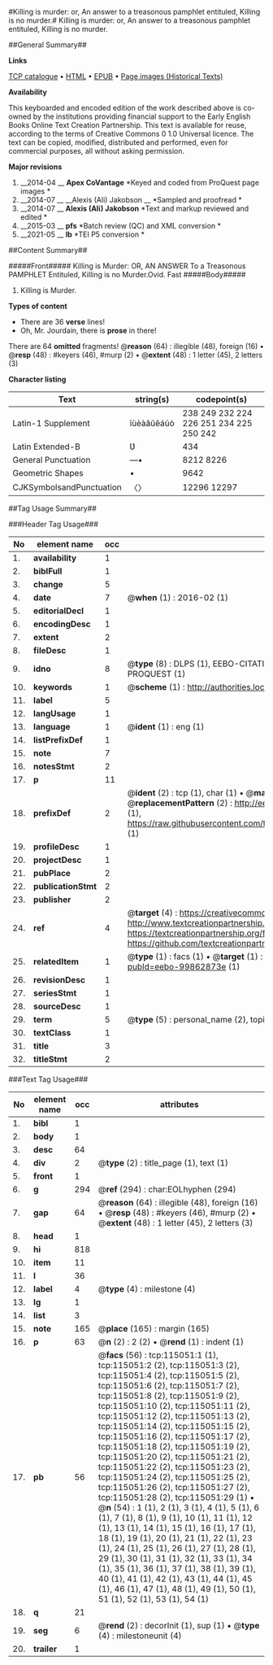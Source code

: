 #Killing is murder: or, An answer to a treasonous pamphlet entituled, Killing is no murder.#
Killing is murder: or, An answer to a treasonous pamphlet entituled, Killing is no murder.

##General Summary##

**Links**

[TCP catalogue](http://www.ota.ox.ac.uk/tcp/)  • 
[HTML](http://tei.it.ox.ac.uk/tcp/Texts-HTML/free/A87/A87732.html)  • 
[EPUB](http://tei.it.ox.ac.uk/tcp/Texts-EPUB/free/A87/A87732.epub) • 
[Page images (Historical Texts)](https://historicaltexts.jisc.ac.uk/eebo-99862873e)

**Availability**

This keyboarded and encoded edition of the work described above is co-owned by the
    institutions providing financial support to the Early English Books Online Text Creation
    Partnership. This text is available for reuse, according to the terms of  Creative Commons 0 1.0 Universal
    licence. The text can be copied, modified, distributed and performed, even for commercial
    purposes, all without asking permission.

**Major revisions**

1. __2014-04 __ __Apex CoVantage__ *Keyed and coded from ProQuest page images *
1. __2014-07 __ __Alexis (Ali) Jakobson __ *Sampled and proofread *
1. __2014-07 __ __Alexis (Ali) Jakobson__ *Text and markup reviewed and edited *
1. __2015-03 __ __pfs__ *Batch review (QC) and XML conversion *
1. __2021-05 __ __lb__ *TEI P5 conversion *

##Content Summary##

#####Front#####
Killing is Murder: OR, AN ANSWER To a Treasonous PAMPHLET Entituled, Killing is no Murder.Ovid. Fast
#####Body#####

1. Killing is Murder.

**Types of content**

  * There are 36 **verse** lines!
  * Oh, Mr. Jourdain, there is **prose** in there!

There are 64 **omitted** fragments! 
 @__reason__ (64) : illegible (48), foreign (16)  •  @__resp__ (48) : #keyers (46), #murp (2)  •  @__extent__ (48) : 1 letter (45), 2 letters (3)

**Character listing**


|Text|string(s)|codepoint(s)|
|---|---|---|
|Latin-1 Supplement|îùèàâûêáúò|238 249 232 224 226 251 234 225 250 242|
|Latin Extended-B|Ʋ|434|
|General Punctuation|—•|8212 8226|
|Geometric Shapes|▪|9642|
|CJKSymbolsandPunctuation|〈〉|12296 12297|

##Tag Usage Summary##

###Header Tag Usage###

|No|element name|occ|attributes|
|---|---|---|---|
|1.|__availability__|1||
|2.|__biblFull__|1||
|3.|__change__|5||
|4.|__date__|7| @__when__ (1) : 2016-02 (1)|
|5.|__editorialDecl__|1||
|6.|__encodingDesc__|1||
|7.|__extent__|2||
|8.|__fileDesc__|1||
|9.|__idno__|8| @__type__ (8) : DLPS (1), EEBO-CITATION (1), VID (1), EEBO-PROQUEST (1), STC (3), PROQUEST (1)|
|10.|__keywords__|1| @__scheme__ (1) : http://authorities.loc.gov/ (1)|
|11.|__label__|5||
|12.|__langUsage__|1||
|13.|__language__|1| @__ident__ (1) : eng (1)|
|14.|__listPrefixDef__|1||
|15.|__note__|7||
|16.|__notesStmt__|2||
|17.|__p__|11||
|18.|__prefixDef__|2| @__ident__ (2) : tcp (1), char (1)  •  @__matchPattern__ (2) : ([0-9\-]+):([0-9IVX]+) (1), (.+) (1)  •  @__replacementPattern__ (2) : http://eebo.chadwyck.com/downloadtiff?vid=$1&page=$2 (1), https://raw.githubusercontent.com/textcreationpartnership/Texts/master/tcpchars.xml#$1 (1)|
|19.|__profileDesc__|1||
|20.|__projectDesc__|1||
|21.|__pubPlace__|2||
|22.|__publicationStmt__|2||
|23.|__publisher__|2||
|24.|__ref__|4| @__target__ (4) : https://creativecommons.org/publicdomain/zero/1.0/ (1), http://www.textcreationpartnership.org/docs/. (1), https://textcreationpartnership.org/faq/#faq05 (1), https://github.com/textcreationpartnership (1)|
|25.|__relatedItem__|1| @__type__ (1) : facs (1)  •  @__target__ (1) : https://data.historicaltexts.jisc.ac.uk/view?pubId=eebo-99862873e (1)|
|26.|__revisionDesc__|1||
|27.|__seriesStmt__|1||
|28.|__sourceDesc__|1||
|29.|__term__|5| @__type__ (5) : personal_name (2), topical_term (2), geographic_name (1)|
|30.|__textClass__|1||
|31.|__title__|3||
|32.|__titleStmt__|2||


###Text Tag Usage###

|No|element name|occ|attributes|
|---|---|---|---|
|1.|__bibl__|1||
|2.|__body__|1||
|3.|__desc__|64||
|4.|__div__|2| @__type__ (2) : title_page (1), text (1)|
|5.|__front__|1||
|6.|__g__|294| @__ref__ (294) : char:EOLhyphen (294)|
|7.|__gap__|64| @__reason__ (64) : illegible (48), foreign (16)  •  @__resp__ (48) : #keyers (46), #murp (2)  •  @__extent__ (48) : 1 letter (45), 2 letters (3)|
|8.|__head__|1||
|9.|__hi__|818||
|10.|__item__|11||
|11.|__l__|36||
|12.|__label__|4| @__type__ (4) : milestone (4)|
|13.|__lg__|1||
|14.|__list__|3||
|15.|__note__|165| @__place__ (165) : margin (165)|
|16.|__p__|63| @__n__ (2) : 2 (2)  •  @__rend__ (1) : indent (1)|
|17.|__pb__|56| @__facs__ (56) : tcp:115051:1 (1), tcp:115051:2 (2), tcp:115051:3 (2), tcp:115051:4 (2), tcp:115051:5 (2), tcp:115051:6 (2), tcp:115051:7 (2), tcp:115051:8 (2), tcp:115051:9 (2), tcp:115051:10 (2), tcp:115051:11 (2), tcp:115051:12 (2), tcp:115051:13 (2), tcp:115051:14 (2), tcp:115051:15 (2), tcp:115051:16 (2), tcp:115051:17 (2), tcp:115051:18 (2), tcp:115051:19 (2), tcp:115051:20 (2), tcp:115051:21 (2), tcp:115051:22 (2), tcp:115051:23 (2), tcp:115051:24 (2), tcp:115051:25 (2), tcp:115051:26 (2), tcp:115051:27 (2), tcp:115051:28 (2), tcp:115051:29 (1)  •  @__n__ (54) : 1 (1), 2 (1), 3 (1), 4 (1), 5 (1), 6 (1), 7 (1), 8 (1), 9 (1), 10 (1), 11 (1), 12 (1), 13 (1), 14 (1), 15 (1), 16 (1), 17 (1), 18 (1), 19 (1), 20 (1), 21 (1), 22 (1), 23 (1), 24 (1), 25 (1), 26 (1), 27 (1), 28 (1), 29 (1), 30 (1), 31 (1), 32 (1), 33 (1), 34 (1), 35 (1), 36 (1), 37 (1), 38 (1), 39 (1), 40 (1), 41 (1), 42 (1), 43 (1), 44 (1), 45 (1), 46 (1), 47 (1), 48 (1), 49 (1), 50 (1), 51 (1), 52 (1), 53 (1), 54 (1)|
|18.|__q__|21||
|19.|__seg__|6| @__rend__ (2) : decorInit (1), sup (1)  •  @__type__ (4) : milestoneunit (4)|
|20.|__trailer__|1||
